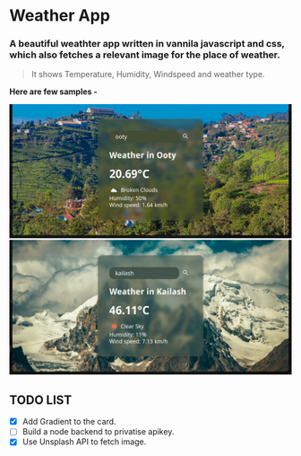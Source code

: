 # Weather App
### A beautiful weathter app written in vannila javascript and css, which also fetches a relevant image for the place of weather.

> It shows Temperature, Humidity, Windspeed and weather type.

**Here are few samples -**

![sample](https://github.com/Achyutem/Weather-App/blob/main/Sample1.png)
![sample2](https://github.com/Achyutem/Weather-App/blob/main/Sample4.png)

## TODO LIST

- [x] Add Gradient to the card.
- [ ] Build a node backend to privatise apikey.
- [x] Use Unsplash API to fetch image.
